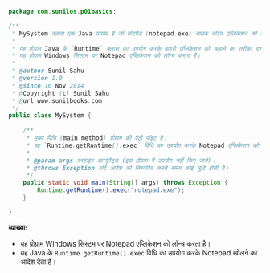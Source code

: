 ```java
package com.sunilos.p01basics;

/**
 * MySystem क्लास एक Java प्रोग्राम है जो नॉटपैड (notepad.exe) नामक नटिव एप्लिकेशन को लॉन्च करता है।
 * 
 * यह प्रोग्राम Java के `Runtime` क्लास का उपयोग करके बाहरी एप्लिकेशन को चलाने का तरीका दर्शाता है।
 * यह प्रोग्राम Windows सिस्टम पर Notepad एप्लिकेशन को लॉन्च करता है।
 * 
 * @author Sunil Sahu
 * @version 1.0
 * @since 16 Nov 2014
 * @Copyright (c) Sunil Sahu
 * @url www.sunilbooks.com
 */
public class MySystem {
    
    /**
     * मुख्य विधि (main method) प्रोग्राम की एंट्री पॉइंट है।
     * यह `Runtime.getRuntime().exec` विधि का उपयोग करके Notepad एप्लिकेशन को लॉन्च करता है।
     *
     * @param args रनटाइम आर्ग्यूमेंट्स (इस प्रोग्राम में उपयोग नहीं किए जाते)।
     * @throws Exception यदि आदेश को निष्पादित करते समय कोई त्रुटि होती है।
     */
    public static void main(String[] args) throws Exception {
        Runtime.getRuntime().exec("notepad.exe");
    }

}
```

**व्याख्या:**
- यह प्रोग्राम Windows सिस्टम पर Notepad एप्लिकेशन को लॉन्च करता है।
- यह Java के `Runtime.getRuntime().exec` विधि का उपयोग करके Notepad खोलने का आदेश देता है।
